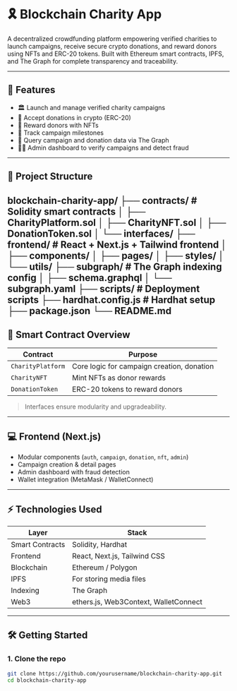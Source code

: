 # 🎗️ Blockchain Charity App

A decentralized crowdfunding platform empowering verified charities to launch campaigns, receive secure crypto donations, and reward donors using NFTs and ERC-20 tokens. Built with Ethereum smart contracts, IPFS, and The Graph for complete transparency and traceability.

---

## 🚀 Features

- 🏛️ Launch and manage verified charity campaigns
- 🤝 Accept donations in crypto (ERC-20)
- 🧧 Reward donors with NFTs
- 🧠 Track campaign milestones
- 🔎 Query campaign and donation data via The Graph
- 👨‍💻 Admin dashboard to verify campaigns and detect fraud

---

## 📁 Project Structure

blockchain-charity-app/
├── contracts/ # Solidity smart contracts
│ ├── CharityPlatform.sol
│ ├── CharityNFT.sol
│ ├── DonationToken.sol
│ └── interfaces/
├── frontend/ # React + Next.js + Tailwind frontend
│ ├── components/
│ ├── pages/
│ ├── styles/
│ └── utils/
├── subgraph/ # The Graph indexing config
│ ├── schema.graphql
│ └── subgraph.yaml
├── scripts/ # Deployment scripts
├── hardhat.config.js # Hardhat setup
├── package.json
└── README.md
---

## 🧠 Smart Contract Overview

| Contract             | Purpose                                    |
|----------------------|--------------------------------------------|
| `CharityPlatform`    | Core logic for campaign creation, donation |
| `CharityNFT`         | Mint NFTs as donor rewards                 |
| `DonationToken`      | ERC-20 tokens to reward donors             |

> Interfaces ensure modularity and upgradeability.

---

## 💻 Frontend (Next.js)

- Modular components (`auth`, `campaign`, `donation`, `nft`, `admin`)
- Campaign creation & detail pages
- Admin dashboard with fraud detection
- Wallet integration (MetaMask / WalletConnect)

---

## ⚡ Technologies Used

| Layer          | Stack                                   |
|----------------|-----------------------------------------|
| Smart Contracts| Solidity, Hardhat                      |
| Frontend       | React, Next.js, Tailwind CSS            |
| Blockchain     | Ethereum / Polygon                      |
| IPFS           | For storing media files                 |
| Indexing       | The Graph                               |
| Web3           | ethers.js, Web3Context, WalletConnect   |

---

## 🛠️ Getting Started

### 1. Clone the repo
```bash
git clone https://github.com/yourusername/blockchain-charity-app.git
cd blockchain-charity-app
